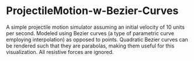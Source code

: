 # ProjectileMotion-w-Bezier-Curves

A simple projectile motion simulator assuming an initial velocity of 10 units per second. Modeled using Bezier curves (a type of parametric curve employing interpolation) as opposed to points. Quadratic Bezier curves can be  rendered such that they are parabolas, making them useful for this visualization. All resistive forces are ignored. 
